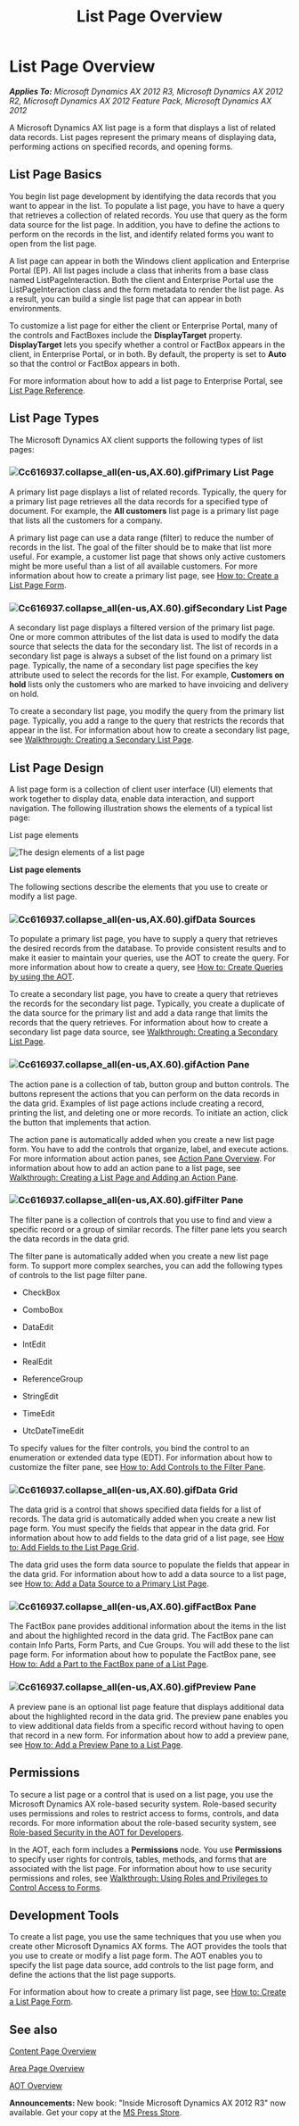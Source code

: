﻿---
title: List Page Overview
TOCTitle: List Page Overview
ms:assetid: acf216cf-1190-4b19-896b-8a1e26cf8ba3
ms:mtpsurl: https://msdn.microsoft.com/en-us/library/Cc616937(v=AX.60)
ms:contentKeyID: 35249721
ms.date: 05/18/2015
mtps_version: v=AX.60
---

# List Page Overview 


_**Applies To:** Microsoft Dynamics AX 2012 R3, Microsoft Dynamics AX 2012 R2, Microsoft Dynamics AX 2012 Feature Pack, Microsoft Dynamics AX 2012_

A Microsoft Dynamics AX list page is a form that displays a list of related data records. List pages represent the primary means of displaying data, performing actions on specified records, and opening forms.

## List Page Basics

You begin list page development by identifying the data records that you want to appear in the list. To populate a list page, you have to have a query that retrieves a collection of related records. You use that query as the form data source for the list page. In addition, you have to define the actions to perform on the records in the list, and identify related forms you want to open from the list page.

A list page can appear in both the Windows client application and Enterprise Portal (EP). All list pages include a class that inherits from a base class named ListPageInteraction. Both the client and Enterprise Portal use the ListPageInteraction class and the form metadata to render the list page. As a result, you can build a single list page that can appear in both environments.

To customize a list page for either the client or Enterprise Portal, many of the controls and FactBoxes include the **DisplayTarget** property. **DisplayTarget** lets you specify whether a control or FactBox appears in the client, in Enterprise Portal, or in both. By default, the property is set to **Auto** so that the control or FactBox appears in both.

For more information about how to add a list page to Enterprise Portal, see [List Page Reference](list-page-reference.md).

## List Page Types

The Microsoft Dynamics AX client supports the following types of list pages:

### ![Cc616937.collapse\_all(en-us,AX.60).gif](images/Gg863931.collapse_all(en-us,AX.60).gif "Cc616937.collapse_all(en-us,AX.60).gif")Primary List Page

A primary list page displays a list of related records. Typically, the query for a primary list page retrieves all the data records for a specified type of document. For example, the **All customers** list page is a primary list page that lists all the customers for a company.

A primary list page can use a data range (filter) to reduce the number of records in the list. The goal of the filter should be to make that list more useful. For example, a customer list page that shows only active customers might be more useful than a list of all available customers. For more information about how to create a primary list page, see [How to: Create a List Page Form](how-to-create-a-list-page-form.md).

### ![Cc616937.collapse\_all(en-us,AX.60).gif](images/Gg863931.collapse_all(en-us,AX.60).gif "Cc616937.collapse_all(en-us,AX.60).gif")Secondary List Page

A secondary list page displays a filtered version of the primary list page. One or more common attributes of the list data is used to modify the data source that selects the data for the secondary list. The list of records in a secondary list page is always a subset of the list found on a primary list page. Typically, the name of a secondary list page specifies the key attribute used to select the records for the list. For example, **Customers on hold** lists only the customers who are marked to have invoicing and delivery on hold.

To create a secondary list page, you modify the query from the primary list page. Typically, you add a range to the query that restricts the records that appear in the list. For information about how to create a secondary list page, see [Walkthrough: Creating a Secondary List Page](walkthrough-creating-a-secondary-list-page.md).

## List Page Design

A list page form is a collection of client user interface (UI) elements that work together to display data, enable data interaction, and support navigation. The following illustration shows the elements of a typical list page:

List page elements

  
![The design elements of a list page](images/Cc616937.Client_ListPageDesign(en-us,AX.60).gif "The design elements of a list page")

**List page elements**

The following sections describe the elements that you use to create or modify a list page.

### ![Cc616937.collapse\_all(en-us,AX.60).gif](images/Gg863931.collapse_all(en-us,AX.60).gif "Cc616937.collapse_all(en-us,AX.60).gif")Data Sources

To populate a primary list page, you have to supply a query that retrieves the desired records from the database. To provide consistent results and to make it easier to maintain your queries, use the AOT to create the query. For more information about how to create a query, see [How to: Create Queries by using the AOT](how-to-create-queries-by-using-the-aot.md).

To create a secondary list page, you have to create a query that retrieves the records for the secondary list page. Typically, you create a duplicate of the data source for the primary list and add a data range that limits the records that the query retrieves. For information about how to create a secondary list page data source, see [Walkthrough: Creating a Secondary List Page](walkthrough-creating-a-secondary-list-page.md).

### ![Cc616937.collapse\_all(en-us,AX.60).gif](images/Gg863931.collapse_all(en-us,AX.60).gif "Cc616937.collapse_all(en-us,AX.60).gif")Action Pane

The action pane is a collection of tab, button group and button controls. The buttons represent the actions that you can perform on the data records in the data grid. Examples of list page actions include creating a record, printing the list, and deleting one or more records. To initiate an action, click the button that implements that action.

The action pane is automatically added when you create a new list page form. You have to add the controls that organize, label, and execute actions. For more information about action panes, see [Action Pane Overview](action-pane-overview.md). For information about how to add an action pane to a list page, see [Walkthrough: Creating a List Page and Adding an Action Pane](walkthrough-creating-a-list-page-and-adding-an-action-pane.md).

### ![Cc616937.collapse\_all(en-us,AX.60).gif](images/Gg863931.collapse_all(en-us,AX.60).gif "Cc616937.collapse_all(en-us,AX.60).gif")Filter Pane

The filter pane is a collection of controls that you use to find and view a specific record or a group of similar records. The filter pane lets you search the data records in the data grid.

The filter pane is automatically added when you create a new list page form. To support more complex searches, you can add the following types of controls to the list page filter pane.

  - CheckBox

  - ComboBox

  - DataEdit

  - IntEdit

  - RealEdit

  - ReferenceGroup

  - StringEdit

  - TimeEdit

  - UtcDateTimeEdit

To specify values for the filter controls, you bind the control to an enumeration or extended data type (EDT). For information about how to customize the filter pane, see [How to: Add Controls to the Filter Pane](how-to-add-controls-to-the-filter-pane.md).

### ![Cc616937.collapse\_all(en-us,AX.60).gif](images/Gg863931.collapse_all(en-us,AX.60).gif "Cc616937.collapse_all(en-us,AX.60).gif")Data Grid

The data grid is a control that shows specified data fields for a list of records. The data grid is automatically added when you create a new list page form. You must specify the fields that appear in the data grid. For information about how to add fields to the data grid of a list page, see [How to: Add Fields to the List Page Grid](how-to-add-fields-to-the-list-page-grid.md).

The data grid uses the form data source to populate the fields that appear in the data grid. For information about how to add a data source to a list page, see [How to: Add a Data Source to a Primary List Page](how-to-add-a-data-source-to-a-primary-list-page.md).

### ![Cc616937.collapse\_all(en-us,AX.60).gif](images/Gg863931.collapse_all(en-us,AX.60).gif "Cc616937.collapse_all(en-us,AX.60).gif")FactBox Pane

The FactBox pane provides additional information about the items in the list and about the highlighted record in the data grid. The FactBox pane can contain Info Parts, Form Parts, and Cue Groups. You will add these to the list page form. For information about how to populate the FactBox pane, see [How to: Add a Part to the FactBox pane of a List Page](how-to-add-a-part-to-the-factbox-pane-of-a-list-page.md).

### ![Cc616937.collapse\_all(en-us,AX.60).gif](images/Gg863931.collapse_all(en-us,AX.60).gif "Cc616937.collapse_all(en-us,AX.60).gif")Preview Pane

A preview pane is an optional list page feature that displays additional data about the highlighted record in the data grid. The preview pane enables you to view additional data fields from a specific record without having to open that record in a new form. For information about how to add a preview pane, see [How to: Add a Preview Pane to a List Page](how-to-add-a-preview-pane-to-a-list-page.md).

## Permissions

To secure a list page or a control that is used on a list page, you use the Microsoft Dynamics AX role-based security system. Role-based security uses permissions and roles to restrict access to forms, controls, and data records. For more information about the role-based security system, see [Role-based Security in the AOT for Developers](role-based-security-in-the-aot-for-developers.md).

In the AOT, each form includes a **Permissions** node. You use **Permissions** to specify user rights for controls, tables, methods, and forms that are associated with the list page. For information about how to use security permissions and roles, see [Walkthrough: Using Roles and Privileges to Control Access to Forms](walkthrough-using-roles-and-privileges-to-control-access-to-forms.md).

## Development Tools

To create a list page, you use the same techniques that you use when you create other Microsoft Dynamics AX forms. The AOT provides the tools that you use to create or modify a list page form. The AOT enables you to specify the list page data source, add controls to the list page form, and define the actions that the list page supports.

For information about how to create a primary list page, see [How to: Create a List Page Form](how-to-create-a-list-page-form.md).

## See also

[Content Page Overview](content-page-overview.md)

[Area Page Overview](area-page-overview.md)

[AOT Overview](aot-overview.md)

  
**Announcements:** New book: "Inside Microsoft Dynamics AX 2012 R3" now available. Get your copy at the [MS Press Store](https://www.microsoftpressstore.com/store/inside-microsoft-dynamics-ax-2012-r3-9780735685109).

